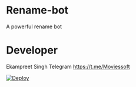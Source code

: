 # Rename-bot
A powerful rename bot  

# Developer
Ekampreet Singh
Telegram https://t.me/Moviessoft

[![Deploy](https://www.herokucdn.com/deploy/button.svg)](https://heroku.com/deploy)
